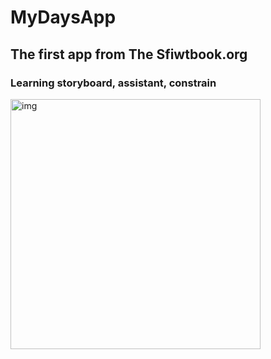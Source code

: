 #  MyDaysApp
## The first app from The Sfiwtbook.org
### Learning storyboard, assistant, constrain

<img src="MyDaysApp/ScreeniPhone14.png" alt="img" width="400"/>
